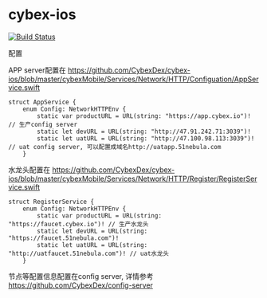 # cybex-ios

[![Build Status](https://travis-ci.org/CybexDex/cybex-ios.svg?branch=develop)](https://travis-ci.org/CybexDex/cybex-ios)

配置

APP server配置在 https://github.com/CybexDex/cybex-ios/blob/master/cybexMobile/Services/Network/HTTP/Configuation/AppService.swift
```
struct AppService {
    enum Config: NetworkHTTPEnv {
        static var productURL = URL(string: "https://app.cybex.io")!  // 生产config server
        static let devURL = URL(string: "http://47.91.242.71:3039")!
        static let uatURL = URL(string: "http://47.100.98.113:3039")! // uat config server, 可以配置成域名http://uatapp.51nebula.com 
    }
```

水龙头配置在 https://github.com/CybexDex/cybex-ios/blob/master/cybexMobile/Services/Network/HTTP/Register/RegisterService.swift
```
struct RegisterService {
    enum Config: NetworkHTTPEnv {
        static var productURL = URL(string: "https://faucet.cybex.io")! // 生产水龙头
        static let devURL = URL(string: "https://faucet.51nebula.com")!
        static let uatURL = URL(string: "http://uatfaucet.51nebula.com")! // uat水龙头
    }
```

节点等配置信息配置在config server, 详情参考 https://github.com/CybexDex/config-server
